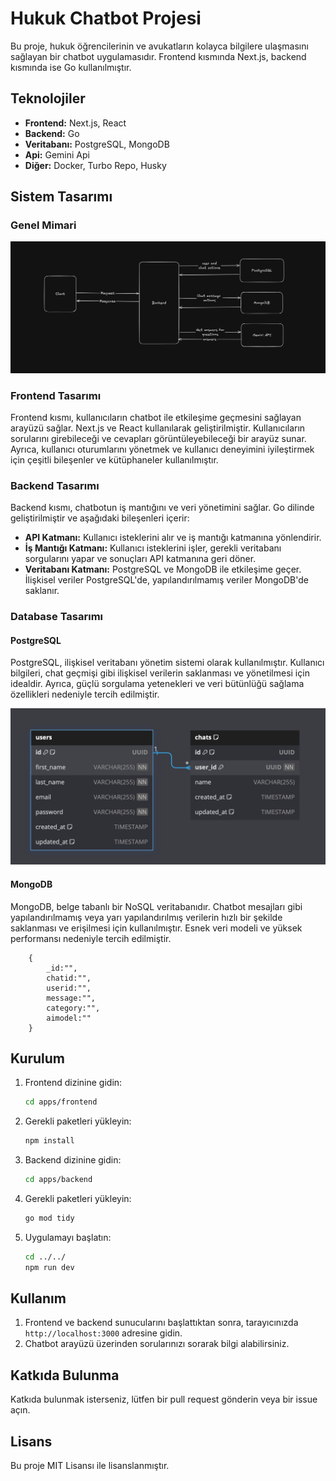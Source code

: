 # Hukuk Chatbot Projesi

Bu proje, hukuk öğrencilerinin ve avukatların kolayca bilgilere ulaşmasını sağlayan bir chatbot uygulamasıdır. Frontend kısmında Next.js, backend kısmında ise Go kullanılmıştır.

## Teknolojiler

- **Frontend:** Next.js, React
- **Backend:** Go
- **Veritabanı:** PostgreSQL, MongoDB
- **Api:** Gemini Api
- **Diğer:** Docker, Turbo Repo, Husky

## Sistem Tasarımı

### Genel Mimari

<img src="./photos/basic-system-design.png">

### Frontend Tasarımı

Frontend kısmı, kullanıcıların chatbot ile etkileşime geçmesini sağlayan arayüzü sağlar. Next.js ve React kullanılarak geliştirilmiştir. Kullanıcıların sorularını girebileceği ve cevapları görüntüleyebileceği bir arayüz sunar. Ayrıca, kullanıcı oturumlarını yönetmek ve kullanıcı deneyimini iyileştirmek için çeşitli bileşenler ve kütüphaneler kullanılmıştır.

### Backend Tasarımı

Backend kısmı, chatbotun iş mantığını ve veri yönetimini sağlar. Go dilinde geliştirilmiştir ve aşağıdaki bileşenleri içerir:

- **API Katmanı:** Kullanıcı isteklerini alır ve iş mantığı katmanına yönlendirir.
- **İş Mantığı Katmanı:** Kullanıcı isteklerini işler, gerekli veritabanı sorgularını yapar ve sonuçları API katmanına geri döner.
- **Veritabanı Katmanı:** PostgreSQL ve MongoDB ile etkileşime geçer. İlişkisel veriler PostgreSQL'de, yapılandırılmamış veriler MongoDB'de saklanır.

### Database Tasarımı

#### PostgreSQL
PostgreSQL, ilişkisel veritabanı yönetim sistemi olarak kullanılmıştır. Kullanıcı bilgileri, chat geçmişi gibi ilişkisel verilerin saklanması ve yönetilmesi için idealdir. Ayrıca, güçlü sorgulama yetenekleri ve veri bütünlüğü sağlama özellikleri nedeniyle tercih edilmiştir.

<img src="./photos/db-schema.png">

#### MongoDB
MongoDB, belge tabanlı bir NoSQL veritabanıdır. Chatbot mesajları gibi yapılandırılmamış veya yarı yapılandırılmış verilerin hızlı bir şekilde saklanması ve erişilmesi için kullanılmıştır. Esnek veri modeli ve yüksek performansı nedeniyle tercih edilmiştir.

```
    {
        _id:"",
        chatid:"",
        userid:"",
        message:"",
        category:"",
        aimodel:""
    }
```

## Kurulum

1. Frontend dizinine gidin:
   ```bash
   cd apps/frontend
   ```
2. Gerekli paketleri yükleyin:
   ```bash
   npm install
   ```
3. Backend dizinine gidin:
   ```bash
   cd apps/backend
   ```
4. Gerekli paketleri yükleyin:
   ```bash
   go mod tidy
   ```
5. Uygulamayı başlatın:
   ```bash
   cd ../../
   npm run dev
   ```

## Kullanım

1. Frontend ve backend sunucularını başlattıktan sonra, tarayıcınızda `http://localhost:3000` adresine gidin.
2. Chatbot arayüzü üzerinden sorularınızı sorarak bilgi alabilirsiniz.

## Katkıda Bulunma

Katkıda bulunmak isterseniz, lütfen bir pull request gönderin veya bir issue açın.

## Lisans

Bu proje MIT Lisansı ile lisanslanmıştır.
